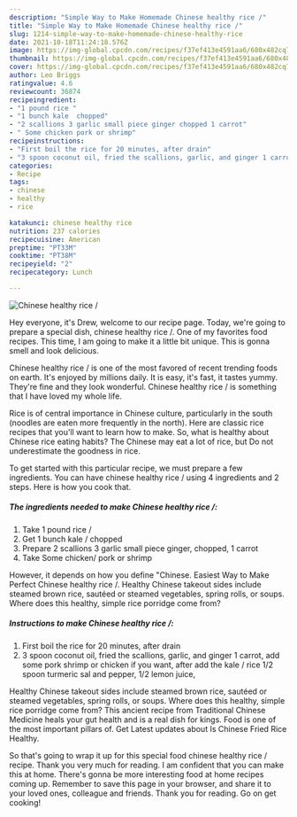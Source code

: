 ```yaml
---
description: "Simple Way to Make Homemade Chinese healthy rice /"
title: "Simple Way to Make Homemade Chinese healthy rice /"
slug: 1214-simple-way-to-make-homemade-chinese-healthy-rice
date: 2021-10-18T11:24:18.576Z
image: https://img-global.cpcdn.com/recipes/f37ef413e4591aa6/680x482cq70/chinese-healthy-rice-recipe-main-photo.jpg
thumbnail: https://img-global.cpcdn.com/recipes/f37ef413e4591aa6/680x482cq70/chinese-healthy-rice-recipe-main-photo.jpg
cover: https://img-global.cpcdn.com/recipes/f37ef413e4591aa6/680x482cq70/chinese-healthy-rice-recipe-main-photo.jpg
author: Leo Briggs
ratingvalue: 4.6
reviewcount: 36874
recipeingredient:
- "1 pound rice "
- "1 bunch kale  chopped"
- "2 scallions 3 garlic small piece ginger chopped 1 carrot"
- " Some chicken pork or shrimp"
recipeinstructions:
- "First boil the rice for 20 minutes, after drain"
- "3 spoon coconut oil, fried the scallions, garlic, and ginger 1 carrot, add some pork shrimp or chicken if you want, after add the kale / rice 1/2 spoon turmeric sal and pepper, 1/2 lemon juice,"
categories:
- Recipe
tags:
- chinese
- healthy
- rice

katakunci: chinese healthy rice 
nutrition: 237 calories
recipecuisine: American
preptime: "PT33M"
cooktime: "PT38M"
recipeyield: "2"
recipecategory: Lunch

---
```



![Chinese healthy rice /](https://img-global.cpcdn.com/recipes/f37ef413e4591aa6/680x482cq70/chinese-healthy-rice-recipe-main-photo.jpg)

Hey everyone, it's Drew, welcome to our recipe page. Today, we're going to prepare a special dish, chinese healthy rice /. One of my favorites food recipes. This time, I am going to make it a little bit unique. This is gonna smell and look delicious.

Chinese healthy rice / is one of the most favored of recent trending foods on earth. It's enjoyed by millions daily. It is easy, it's fast, it tastes yummy. They're fine and they look wonderful. Chinese healthy rice / is something that I have loved my whole life.

Rice is of central importance in Chinese culture, particularly in the south (noodles are eaten more frequently in the north). Here are classic rice recipes that you&#39;ll want to learn how to make. So, what is healthy about Chinese rice eating habits? The Chinese may eat a lot of rice, but Do not underestimate the goodness in rice.


To get started with this particular recipe, we must prepare a few ingredients. You can have chinese healthy rice / using 4 ingredients and 2 steps. Here is how you cook that.

<!--inarticleads1-->

##### The ingredients needed to make Chinese healthy rice /:

1. Take 1 pound rice /
1. Get 1 bunch kale / chopped
1. Prepare 2 scallions 3 garlic small piece ginger, chopped, 1 carrot
1. Take  Some chicken/ pork or shrimp


However, it depends on how you define &#34;Chinese. Easiest Way to Make Perfect Chinese healthy rice /. Healthy Chinese takeout sides include steamed brown rice, sautéed or steamed vegetables, spring rolls, or soups. Where does this healthy, simple rice porridge come from? 

<!--inarticleads2-->

##### Instructions to make Chinese healthy rice /:

1. First boil the rice for 20 minutes, after drain
1. 3 spoon coconut oil, fried the scallions, garlic, and ginger 1 carrot, add some pork shrimp or chicken if you want, after add the kale / rice 1/2 spoon turmeric sal and pepper, 1/2 lemon juice,


Healthy Chinese takeout sides include steamed brown rice, sautéed or steamed vegetables, spring rolls, or soups. Where does this healthy, simple rice porridge come from? This ancient recipe from Traditional Chinese Medicine heals your gut health and is a real dish for kings. Food is one of the most important pillars of. Get Latest updates about Is Chinese Fried Rice Healthy. 

So that's going to wrap it up for this special food chinese healthy rice / recipe. Thank you very much for reading. I am confident that you can make this at home. There's gonna be more interesting food at home recipes coming up. Remember to save this page in your browser, and share it to your loved ones, colleague and friends. Thank you for reading. Go on get cooking!
